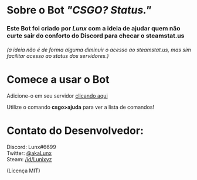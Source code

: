 # Sobre o Bot _"CSGO? Status."_

### Este Bot foi criado por **_Lunx_** com a ideia de ajudar quem não curte sair do conforto do Discord para checar o steamstat.us

###### (a ideia não é de forma alguma diminuir o acesso ao steamstat.us, mas sim facilitar acesso ao status dos servidores.)

<h1>Comece a usar o Bot</h1>

Adicione-o em seu servidor [clicando aqui](https://discord.com/oauth2/authorize?client_id=989349457726418964&scope=bot&permissions=8)

Utilize o comando **csgo>ajuda** para ver a lista de comandos!

<h1>Contato do Desenvolvedor: </h1>

Discord: Lunx#6699  
Twitter: [@akaLunx](https://twitter.com/akaLunx)  
Steam: [/id/Lunixyz](https://steamcommunity.com/id/Lunixyz/)

(Licença MIT)
